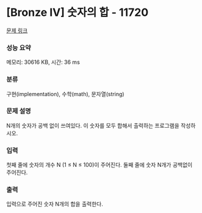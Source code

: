 # [Bronze IV] 숫자의 합 - 11720 

[문제 링크](https://www.acmicpc.net/problem/11720) 

### 성능 요약

메모리: 30616 KB, 시간: 36 ms

### 분류

구현(implementation), 수학(math), 문자열(string)

### 문제 설명

<p style="user-select: auto;">N개의 숫자가 공백 없이 쓰여있다. 이 숫자를 모두 합해서 출력하는 프로그램을 작성하시오.</p>

### 입력 

 <p style="user-select: auto;">첫째 줄에 숫자의 개수 N (1 ≤ N ≤ 100)이 주어진다. 둘째 줄에 숫자 N개가 공백없이 주어진다.</p>

### 출력 

 <p style="user-select: auto;">입력으로 주어진 숫자 N개의 합을 출력한다.</p>

